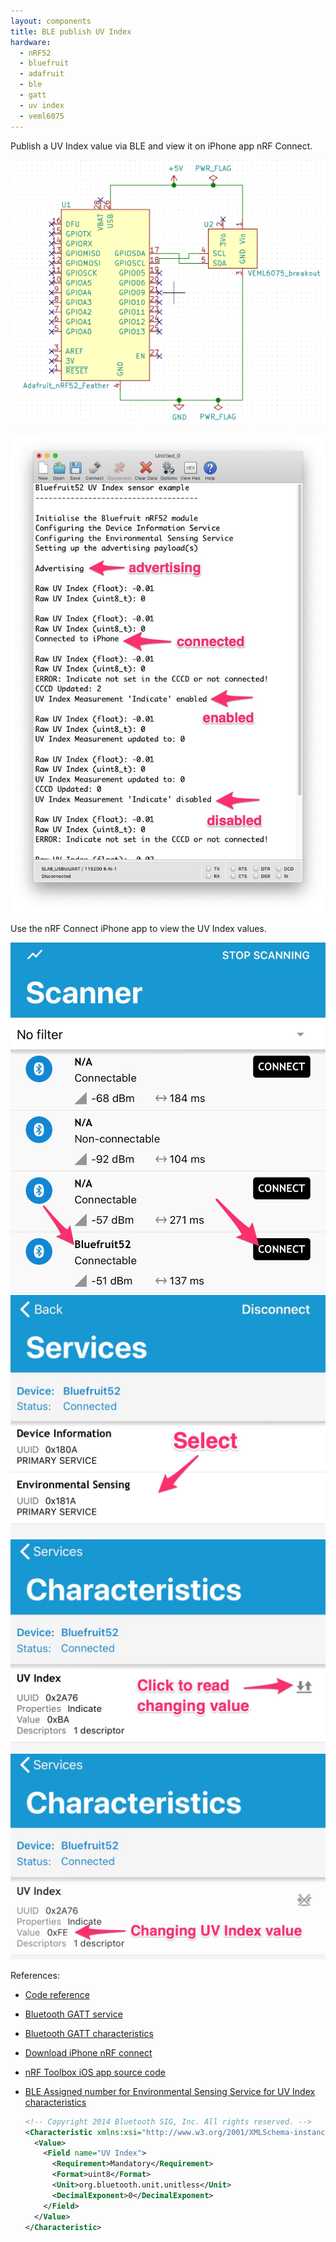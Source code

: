 ```yaml
---
layout: components
title: BLE publish UV Index
hardware:
  - nRF52
  - bluefruit
  - adafruit
  - ble
  - gatt
  - uv index
  - veml6075
---
```


Publish a UV Index value via BLE and view it on iPhone app nRF Connect.

![](/assets/images/components/ble-uvi-schematic.png)

![](/assets/images/components/ble-uvi-console.jpg)

Use the nRF Connect iPhone app to view the UV Index values.

![](/assets/images/components/ble-uvi-nrf-connect.jpg)
![](/assets/images/components/ble-uvi-nrf-connect-services.jpg)
![](/assets/images/components/ble-uvi-nrf-connect-char.jpg)
![](/assets/images/components/ble-uvi-nrf-connect-char-read.jpg)

References:

- [Code reference](https://github.com/adafruit/Adafruit_nRF52_Arduino/blob/master/libraries/Bluefruit52Lib/examples/Peripheral/custom_htm/custom_htm.ino)
- [Bluetooth GATT service](https://www.bluetooth.com/specifications/gatt/services/)
- [Bluetooth GATT characteristics](https://www.bluetooth.com/specifications/gatt/characteristics/)
- [Download iPhone nRF connect](https://itunes.apple.com/sg/app/nrf-connect/id1054362403?mt=8)
- [nRF Toolbox iOS app source code](https://github.com/NordicSemiconductor/IOS-nRF-Toolbox)
- [BLE Assigned number for Environmental Sensing Service for UV Index characteristics](https://www.bluetooth.com/wp-content/uploads/Sitecore-Media-Library/Gatt/Xml/Characteristics/org.bluetooth.characteristic.uv_index.xml)

    ```xml
    <!-- Copyright 2014 Bluetooth SIG, Inc. All rights reserved. -->
    <Characteristic xmlns:xsi="http://www.w3.org/2001/XMLSchema-instance" xsi:noNamespaceSchemaLocation="http://schemas.bluetooth.org/Documents/characteristic.xsd" name="UV Index" type="org.bluetooth.characteristic.uv_index" uuid="2A76" last-modified="2014-11-20" approved="Yes">
      <Value>
        <Field name="UV Index">
          <Requirement>Mandatory</Requirement>
          <Format>uint8</Format>
          <Unit>org.bluetooth.unit.unitless</Unit>
          <DecimalExponent>0</DecimalExponent>
        </Field>
      </Value>
    </Characteristic>
    ```
